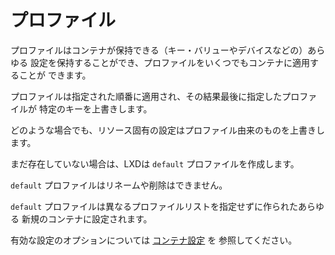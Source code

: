# プロファイル <!-- Profiles -->
<!--
Profiles can store any configuration that a container can (key/value or
devices) and any number of profiles can be applied to a container.
-->
プロファイルはコンテナが保持できる（キー・バリューやデバイスなどの）あらゆる
設定を保持することができ、プロファイルをいくつでもコンテナに適用することが
できます。

<!--
Profiles are applied in the order they are specified so the last profile to
specify a specific key wins.
-->
プロファイルは指定された順番に適用され、その結果最後に指定したプロファイルが
特定のキーを上書きします。

<!--
In any case, resource-specific configuration always overrides that coming from
the profiles.
-->
どのような場合でも、リソース固有の設定はプロファイル由来のものを上書きします。

<!--
If not present, LXD will create a `default` profile.
-->
まだ存在していない場合は、LXDは `default` プロファイルを作成します。

<!--
The `default` profile cannot be renamed or removed.
-->
`default` プロファイルはリネームや削除はできません。

<!--
The `default` profile is set for any new container created which doesn't
specify a different profiles list.
-->
`default` プロファイルは異なるプロファイルリストを指定せずに作られたあらゆる
新規のコンテナに設定されます。

<!--
See [container configuration](containers.md) for valid configuration options.
-->
有効な設定のオプションについては [コンテナ設定](containers.md) を
参照してください。
